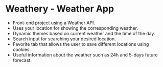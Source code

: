 # Weathery - Weather App
- Front-end project using a Weather API.
- Uses your location for showing the corresponding weather.
- Dynamic themes based on current weather and the time of the day.
- Search input for searching your desired location.
- Favorite tab that allows the user to save different locations using cookies.
- Useful information about the weather such as 24h and 5-days future forecast.
